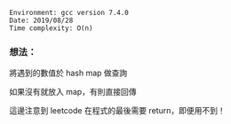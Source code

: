 ```
Environment: gcc version 7.4.0
Date: 2019/08/28
Time complexity: O(n)
```

### 想法：

將遇到的數值於 hash map 做查詢

如果沒有就放入 map，有則直接回傳

這邊注意到 leetcode 在程式的最後需要 return，即便用不到！